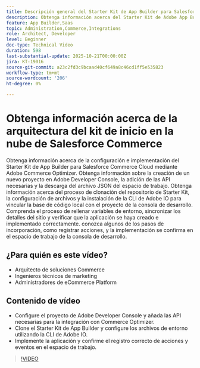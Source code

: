 ```yaml
---
title: Descripción general del Starter Kit de App Builder para Salesforce Commerce Cloud
description: Obtenga información acerca del Starter Kit de Adobe App Builder para Salesforce Commerce Cloud con Adobe Commerce Optimizer.
feature: App Builder,Saas
topic: Administration,Commerce,Integrations
role: Architect, Developer
level: Beginner
doc-type: Technical Video
duration: 598
last-substantial-update: 2025-10-21T00:00:00Z
jira: KT-19016
source-git-commit: a23c2fd3c9bcaad40cf649a8c46cd1ff5e535823
workflow-type: tm+mt
source-wordcount: '206'
ht-degree: 0%

---
```



# Obtenga información acerca de la arquitectura del kit de inicio en la nube de Salesforce Commerce

Obtenga información acerca de la configuración e implementación del Starter Kit de App Builder para Salesforce Commerce Cloud mediante Adobe Commerce Optimizer. Obtenga información sobre la creación de un nuevo proyecto en Adobe Developer Console, la adición de las API necesarias y la descarga del archivo JSON del espacio de trabajo. Obtenga información acerca del proceso de clonación del repositorio de Starter Kit, la configuración de archivos y la instalación de la CLI de Adobe IO para vincular la base de código local con el proyecto de la consola de desarrollo. Comprenda el proceso de rellenar variables de entorno, sincronizar los detalles del sitio y verificar que la aplicación se haya creado e implementado correctamente. conozca algunos de los pasos de incorporación, como registrar acciones, y la implementación se confirma en el espacio de trabajo de la consola de desarrollo.

## ¿Para quién es este vídeo?

* Arquitecto de soluciones Commerce
* Ingenieros técnicos de marketing
* Administradores de eCommerce Platform

## Contenido de vídeo

* Configure el proyecto de Adobe Developer Console y añada las API necesarias para la integración con Commerce Optimizer.
* Clone el Starter Kit de App Builder y configure los archivos de entorno utilizando la CLI de Adobe IO.
* Implemente la aplicación y confirme el registro correcto de acciones y eventos en el espacio de trabajo.

>[!VIDEO](https://video.tv.adobe.com/v/3476070?learn=on)
